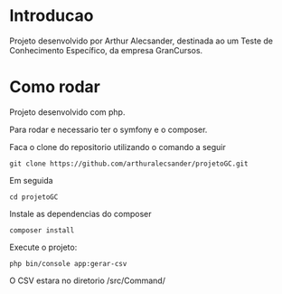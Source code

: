 # Introducao

Projeto desenvolvido por Arthur Alecsander, destinada ao um Teste de Conhecimento Específico, da empresa GranCursos.

# Como rodar

Projeto desenvolvido com php.

Para rodar e necessario ter o symfony e o composer.

Faca o clone do repositorio utilizando o comando a seguir

	git clone https://github.com/arthuralecsander/projetoGC.git

Em seguida

	cd projetoGC

Instale as dependencias do composer

    composer install

Execute o projeto:

    php bin/console app:gerar-csv

O CSV estara no diretorio /src/Command/
